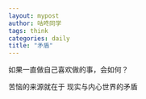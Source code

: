 ```yaml
---
layout: mypost
author: 咕咚同学
tags: think 
categories: daily
title: "矛盾"
---
```


如果一直做自己喜欢做的事，会如何？

苦恼的来源就在于 现实与内心世界的矛盾